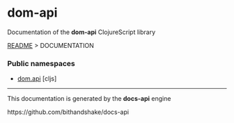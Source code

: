 
# <strong>dom-api</strong>
<p>Documentation of the <strong>dom-api</strong> ClojureScript library</p>

[README](../README.md) > DOCUMENTATION

### Public namespaces
* [dom.api](cljs/dom/API.md) [cljs]

---

<p>This documentation is generated by the <strong>docs-api</strong> engine</p>
https://github.com/bithandshake/docs-api
